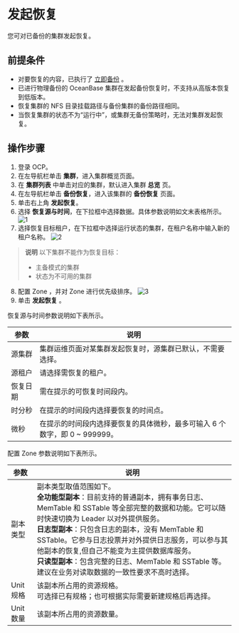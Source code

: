 # 发起恢复

您可对已备份的集群发起恢复。

## 前提条件

* 对要恢复的内容，已执行了 [立即备份](13.buckup-clusters/2.back-up.md) 。
* 已进行物理备份的 OceanBase 集群在发起备份恢复时，不支持从高版本恢复到低版本。
* 恢复集群的 NFS 目录挂载路径与备份集群的备份路径相同。
* 当恢复集群的状态不为“运行中”，或集群无备份策略时，无法对集群发起恢复。

## 操作步骤

1. 登录 OCP。
2. 在左导航栏单击 **集群**，进入集群概览页面。
3. 在 **集群列表** 中单击对应的集群，默认进入集群 **总览** 页。
4. 在左导航栏单击 **备份恢复**，进入该集群的 **备份恢复** 页面。
5. 单击右上角 **发起恢复**。
6. 选择 **恢复源与时间**，在下拉框中选择数据。具体参数说明如文末表格所示。
   ![1](https://obbusiness-private.oss-cn-shanghai.aliyuncs.com/doc/img/ocp/%E5%8F%91%E8%B5%B7%E6%81%A2%E5%A4%8D.png)
7. 选择恢复目标租户，在下拉框中选择运行状态的集群，在租户名称中输入新的租户名称。
   ![2](https://obbusiness-private.oss-cn-shanghai.aliyuncs.com/doc/img/ocp/%E6%81%A2%E5%A4%8D%E7%9B%AE%E6%A0%87%E7%A7%9F%E6%88%B7.png)
>**说明**
> 以下集群不能作为恢复目标：
>* 主备模式的集群
>* 状态为不可用的集群
8. 配置 Zone ，并对 Zone 进行优先级排序。
   ![3](https://obbusiness-private.oss-cn-shanghai.aliyuncs.com/doc/img/ocp/zone%E9%85%8D%E7%BD%AE.png)
9.  单击 **发起恢复** 。

恢复源与时间参数说明如下表所示。

| 参数                 | 说明 |
|------               |------|
| 源集群   | 集群运维页面对某集群发起恢复时，源集群已默认，不需要选择。   |
|  源租户  |  请选择需恢复的租户。 |
|  恢复日期  |  需在提示的可恢复时间段内。  |
|  时分秒  |  在提示的时间段内选择要恢复的时间点。  |
|  微秒   |   在提示的时间段内选择要恢复的具体微秒，最多可输入 6 个数字，即 0 ~ 999999。     |

配置 Zone 参数说明如下表所示。

| 参数                 | 说明 |
|------               |------|
| 副本类型   | 副本类型取值范围如下。</br>**全功能型副本**：目前支持的普通副本，拥有事务日志、MemTable 和 SSTable 等全部完整的数据和功能。它可以随时快速切换为 Leader 以对外提供服务。</br>**日志型副本**：只包含日志的副本，没有 MemTable 和 SSTable。它参与日志投票并对外提供日志服务，可以参与其他副本的恢复,但自己不能变为主提供数据库服务。</br>**只读型副本**：包含完整的日志、MemTable 和 SSTable 等。建议在业务对读取数据的一致性要求不高时选择。   |
|  Unit 规格  |  该副本所占用的资源规格。</br>可选择已有规格；也可根据实际需要新建规格后再选择。 |
|  Unit 数量  |  该副本所占用的资源数量。  |
